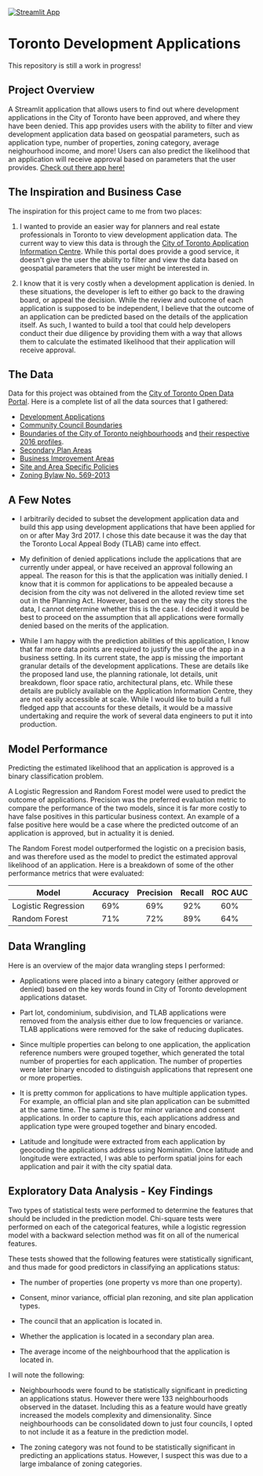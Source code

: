 [![Streamlit App](https://static.streamlit.io/badges/streamlit_badge_black_white.svg)](https://share.streamlit.io/roryajames/torontodevelopmentapplications/main/app.py)

# Toronto Development Applications

This repository is still a work in progress!

## Project Overview

A Streamlit application that allows users to find out where development applications in the City of Toronto have been approved, and where they have been denied. This app provides users with the ability to filter and view development application data based on geospatial parameters, such as application type, number of properties, zoning category, average neighourhood income, and more! Users can also predict the likelihood that an application will receive approval based on parameters that the user provides. [Check out there app here!](https://share.streamlit.io/roryajames/torontodevelopmentapplications/main/app.py) 

## The Inspiration and Business Case

The inspiration for this project came to me from two places:

1) I wanted to provide an easier way for planners and real estate professionals in Toronto to view development application data. The current way to view this data is through the [City of Toronto Application Information Centre](https://www.toronto.ca/city-government/planning-development/application-information-centre/). While this portal does provide a good service, it doesn't give the user the ability to filter and view the data based on geospatial parameters that the user might be interested in.    
   
2) I know that it is very costly when a development application is denied. In these situations, the developer is left to either go back to the drawing board, or appeal the decision. While the review and outcome of each application is supposed to be independent, I believe that the outcome of an application can be predicted based on the details of the application itself. As such, I wanted to build a tool that could help developers conduct their due diligence by providing them with a way that allows them to calculate the estimated likelihood that their application will receive approval. 

## The Data

Data for this project was obtained from the [City of Toronto Open Data Portal](https://open.toronto.ca/). Here is a complete list of all the data sources that I gathered:

- [Development Applications](https://open.toronto.ca/dataset/development-applications/)
- [Community Council Boundaries](https://open.toronto.ca/dataset/community-council-boundaries/)
- [Boundaries of the City of Toronto neighbourhoods](https://open.toronto.ca/dataset/neighbourhoods/) and [ their respective 2016 profiles](https://open.toronto.ca/dataset/neighbourhood-profiles/).
- [Secondary Plan Areas](https://open.toronto.ca/dataset/secondary-plans/)
- [Business Improvement Areas](https://open.toronto.ca/dataset/business-improvement-areas/)
- [Site and Area Specific Policies](https://open.toronto.ca/dataset/site-and-area-specific-policies/)
- [Zoning Bylaw No. 569-2013](https://open.toronto.ca/dataset/zoning-by-law/)
  
## A Few Notes

- I arbitrarily decided to subset the development application data and build this app using development applications that have been applied for on or after May 3rd 2017. I chose this date because it was the day that the Toronto Local Appeal Body (TLAB) came into effect.
  
- My definition of denied applications include the applications that are currently under appeal, or have received an approval following an appeal. The reason for this is that the application was initially denied. I know that it is common for applications to be appealed because a decision from the city was not delivered in the alloted review time set out in the Planning Act. However, based on the way the city stores the data, I cannot determine whether this is the case. I decided it would be best to proceed on the assumption that all applications were formally denied based on the merits of the application.
  
- While I am happy with the prediction abilities of this application, I know that far more data points are required to justify the use of the app in a business setting. In its current state, the app is missing the important granular details of the development applications. These are details like the proposed land use, the planning rationale, lot details, unit breakdown, floor space ratio, architectural plans, etc. While these details are publicly available on the Application Information Centre, they are not easily accessible at scale. While I would like to build a full fledged app that accounts for these details, it would be a massive undertaking and require the work of several data engineers to put it into production.

## Model Performance

Predicting the estimated likelihood that an application is approved is a binary classification problem.

A Logistic Regression and Random Forest model were used to predict the outcome of applications. Precision was the preferred evaluation metric to compare the performance of the two models, since it is far more costly to have false positives in this particular business context. An example of a false positive here would be a case where the predicted outcome of an application is approved, but in actuality it is denied. 

The Random Forest model outperformed the logistic on a precision basis, and was therefore used as the model to predict the estimated approval likelihood of an application. Here is a breakdown of some of the other performance metrics that were evaluated:

| Model                 | Accuracy       | Precision   | Recall    | ROC AUC |
| -------------         |:-------------: | :-----:     | :-----:   | :-----: |
| Logistic Regression   | 69%            |  69%        | 92%       | 60%     |
| Random Forest         | 71%            |  72%        | 89%       | 64%     |

## Data Wrangling

Here is an overview of the major data wrangling steps I performed:

- Applications were placed into a binary category (either approved or denied) based on the key words found in City of Toronto development applications dataset.
  
- Part lot, condominium, subdivision, and TLAB applications were removed from the analysis either due to low frequencies or variance. TLAB applications were removed for the sake of reducing duplicates.
  
- Since multiple properties can belong to one application, the application reference numbers were grouped together, which generated the total number of properties for each application. The number of properties were later binary encoded to distinguish applications that represent one or more properties.
  
- It is pretty common for applications to have multiple application types. For example, an official plan and site plan application can be submitted at the same time. The same is true for minor variance and consent applications. In order to capture this, each applications address and application type were grouped together and binary encoded.
   
- Latitude and longitude were extracted from each application by geocoding the applications address using Nominatim. Once latitude and longitude were extracted, I was able to perform spatial joins for each application and pair it with the city spatial data.
## Exploratory Data Analysis - Key Findings

Two types of statistical tests were performed to determine the features that should be included in the prediction model. Chi-square tests were performed on each of the categorical features, while a logistic regression model with a backward selection method was fit on all of the numerical features.

These tests showed that the following features were statistically significant, and thus made for good predictors in classifying an applications status:

- The number of properties (one property vs more than one property).
  
- Consent, minor variance, official plan rezoning, and site plan application types.
  
- The council that an application is located in.
  
- Whether the application is located in a secondary plan area.
  
- The average income of the neighbourhood that the application is located in.

I will note the following:

- Neighbourhoods were found to be statistically significant in predicting an applications status. However there were 133 neighbourhoods observed in the dataset. Including this as a feature would have greatly increased the models complexity and dimensionality. Since neighbourhoods can be consolidated down to just four councils, I opted to not include it as a feature in the prediction model.
  
- The zoning category was not found to be statistically significant in predicting an applications status. However, I suspect this was due to a large imbalance of zoning categories.

